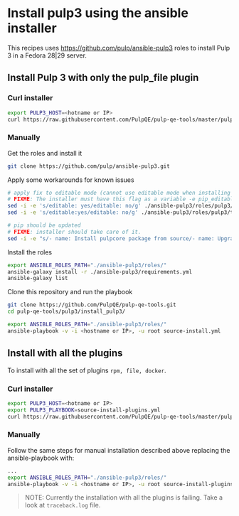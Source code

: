 # Install pulp3 using the ansible installer

This recipes uses https://github.com/pulp/ansible-pulp3 roles to install Pulp 3 in a Fedora 28|29 server.

## Install Pulp 3 with only the pulp_file plugin

### Curl installer

```bash
export PULP3_HOST=<hotname or IP>
curl https://raw.githubusercontent.com/PulpQE/pulp-qe-tools/master/pulp3/install_pulp3/install.sh | bash
```

### Manually

Get the roles and install it

```bash
git clone https://github.com/pulp/ansible-pulp3.git
```

Apply some workarounds for known issues

``` bash
# apply fix to editable mode (cannot use editable mode when installing from github tarball)
# FIXME: The installer must have this flag as a variable -e pip_editable=false
sed -i -e 's/editable: yes/editable: no/g' ./ansible-pulp3/roles/pulp3/tasks/install.yml
sed -i -e 's/editable:yes/editable: no/g' ./ansible-pulp3/roles/pulp3/tasks/install.yml

# pip should be updated
# FIXME: installer should take care of it.
sed -i -e "s/- name: Install pulpcore package from source/- name: Upgrade pip\n      pip:\n        name: pip\n        state: latest\n        virtualenv_command: '{{ pulp_python_interpreter }} -m venv'\n        virtualenv: '{{pulp_install_dir}}'\n\n    - name: Install pulpcore package from source/g" ./ansible-pulp3/roles/pulp3/tasks/install.yml

```

Install the roles

```bash
export ANSIBLE_ROLES_PATH="./ansible-pulp3/roles/"
ansible-galaxy install -r ./ansible-pulp3/requirements.yml
ansible-galaxy list
```

Clone this repository and run the playbook

```bash
git clone https://github.com/PulpQE/pulp-qe-tools.git
cd pulp-qe-tools/pulp3/install_pulp3/

export ANSIBLE_ROLES_PATH="./ansible-pulp3/roles/"
ansible-playbook -v -i <hostname or IP>, -u root source-install.yml
```

## Install with all the plugins

To install with all the set of plugins `rpm, file, docker`.

### Curl installer

```bash
export PULP3_HOST=<hotname or IP>
export PULP3_PLAYBOOK=source-install-plugins.yml
curl https://raw.githubusercontent.com/PulpQE/pulp-qe-tools/master/pulp3/install_pulp3/install.sh | bash
```

### Manually

Follow the same steps for manual installation described above replacing the ansible-playbook with:

```bash
...
export ANSIBLE_ROLES_PATH="./ansible-pulp3/roles/"
ansible-playbook -v -i <hostname or IP>, -u root source-install-plugins.yml
```


> NOTE: Currently the installation with all the plugins is failing. Take a look at `traceback.log` file.
